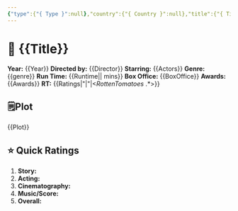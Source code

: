 ```yaml
---
{"type":{"{ Type }":null},"country":{"{ Country }":null},"title":{"{ Title }":null},"year":{"{ Year }":null},"director":{"{ Director }":null},"actors":[{"{ Actors }":null}],"genre":[{"{ Genre }":null}],"length":{"{ Runtime }":null},"seen with":null,"year watched":null,"rating":null,"location":null,"trailer_embed":{"{ YoutubeEmbed }":null},"poster":{"{ Poster }":null},"Box_office":{"{ BoxOffice }":null},"RT":{"{ Ratings|\"|\"|<$Rotten Tomatoes\\: .*$> }":null},"publish":true,"PassFrontmatter":true}
---
```



# 🎥 **{{Title}}** 

**Year:** {{Year}}
**Directed by:** {{Director}}
**Starring:**  {{Actors}}
**Genre:** {{genre}}
**Run Time:** {{Runtime|| mins}}
**Box Office:** {{BoxOffice}}
**Awards:** {{Awards}}
**RT:** {{Ratings|"|"|<$Rotten Tomatoes\: .*$>}}

## 🗒️Plot

{{Plot}}

## ⭐ Quick Ratings

1. **Story:**  
2. **Acting:** 
3. **Cinematography:** 
4. **Music/Score:** 
5. **Overall:** 

